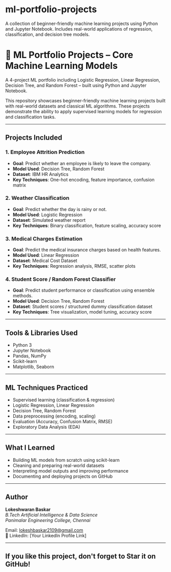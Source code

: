# ml-portfolio-projects
A collection of beginner-friendly machine learning projects using Python and Jupyter Notebook. Includes real-world applications of regression, classification, and decision tree models.
# 💼 ML Portfolio Projects – Core Machine Learning Models

A 4-project ML portfolio including Logistic Regression, Linear Regression, Decision Tree, and Random Forest – built using Python and Jupyter Notebook.

This repository showcases beginner-friendly machine learning projects built with real-world datasets and classical ML algorithms. These projects demonstrate the ability to apply supervised learning models for regression and classification tasks.

---

##  Projects Included

### 1.  Employee Attrition Prediction
- **Goal**: Predict whether an employee is likely to leave the company.
- **Model Used**: Decision Tree, Random Forest
- **Dataset**: IBM HR Analytics
- **Key Techniques**: One-hot encoding, feature importance, confusion matrix

### 2.  Weather Classification
- **Goal**: Predict whether the day is rainy or not.
- **Model Used**: Logistic Regression
- **Dataset**: Simulated weather report
- **Key Techniques**: Binary classification, feature scaling, accuracy score

### 3.  Medical Charges Estimation
- **Goal**: Predict the medical insurance charges based on health features.
- **Model Used**: Linear Regression
- **Dataset**: Medical Cost Dataset
- **Key Techniques**: Regression analysis, RMSE, scatter plots

### 4.  Student Score / Random Forest Classifier
- **Goal**: Predict student performance or classification using ensemble methods.
- **Model Used**: Decision Tree, Random Forest
- **Dataset**: Student scores / structured dummy classification dataset
- **Key Techniques**: Tree visualization, model tuning, accuracy score

---

##  Tools & Libraries Used
- Python 3
- Jupyter Notebook
- Pandas, NumPy
- Scikit-learn
- Matplotlib, Seaborn

---

##  ML Techniques Practiced
- Supervised learning (classification & regression)
- Logistic Regression, Linear Regression
- Decision Tree, Random Forest
- Data preprocessing (encoding, scaling)
- Evaluation (Accuracy, Confusion Matrix, RMSE)
- Exploratory Data Analysis (EDA)

---

##  What I Learned
- Building ML models from scratch using scikit-learn
- Cleaning and preparing real-world datasets
- Interpreting model outputs and improving performance
- Documenting and deploying projects on GitHub

---

##  Author

**Lokeshwaran Baskar**  
_B.Tech Artificial Intelligence & Data Science_  
_Panimalar Engineering College, Chennai_

 Email: lokeshbaskar2109@gmail.com  
🔗 LinkedIn: [Your LinkedIn Profile Link]  


---

##  If you like this project, don't forget to Star it on GitHub!
